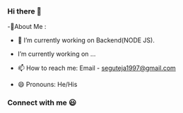 ### Hi there 👋
-💫About Me :
- 🔭 I’m currently working on Backend(NODE JS).
-  I’m currently working on ...


- 📫 How to reach me: Email - seguteja1997@gmail.com
- 😄 Pronouns: He/His

### Connect with me :smiley:


